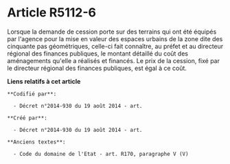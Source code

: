 # Article R5112-6

Lorsque la demande de cession porte sur des terrains qui ont été équipés par l'agence pour la mise en valeur des espaces
urbains de la zone dite des cinquante pas géométriques, celle-ci fait connaître, au préfet et au directeur régional des
finances publiques, le montant détaillé du coût des aménagements qu'elle a réalisés et financés. Le prix de la cession, fixé
par le directeur régional des finances publiques, est égal à ce coût.

**Liens relatifs à cet article**

	**Codifié par**:

	  - Décret n°2014-930 du 19 août 2014 - art.

	**Créé par**:

	  - Décret n°2014-930 du 19 août 2014 - art.

	**Anciens textes**:

	  - Code du domaine de l'Etat - art. R170, paragraphe V (V)
